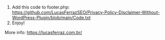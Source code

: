 1. Add this code to footer.php: https://github.com/LucasFerrazSEO/Privacy-Policy-Disclaimer-Without-WordPress-Plugin/blob/main/Code.txt
2. Enjoy!

More info: https://lucasferraz.com.br/
